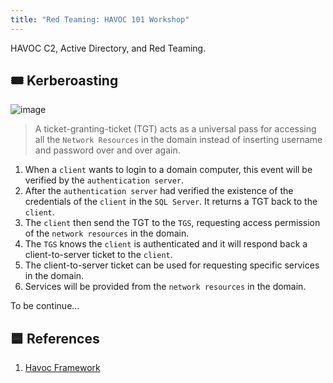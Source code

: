 ```yaml
---
title: "Red Teaming: HAVOC 101 Workshop"
---
```

HAVOC C2, Active Directory, and Red Teaming.

## 🎟️ Kerberoasting
![image](https://user-images.githubusercontent.com/107750005/221415624-f7b2ed9c-c9a9-4ec3-ad85-7583aca1f0f0.png)

> A ticket-granting-ticket (TGT) acts as a universal pass for accessing all the `Network Resources` in the domain instead of inserting username and password over and over again.

1. When a `client` wants to login to a domain computer, this event will be verified by the `authentication server`.
2. After the `authentication server` had verified the existence of the credentials of the `client` in the `SQL Server`. It returns a TGT back to the `client`.
3. The `client` then send the TGT to the `TGS`, requesting access permission of the `network resources` in the domain.
4. The `TGS` knows the `client` is authenticated and it will respond back a client-to-server ticket to the `client`.
5. The client-to-server ticket can be used for requesting specific services in the domain.
6. Services will be provided from the `network resources` in the domain.

To be continue...

## 🟦 References

1. [Havoc Framework](https://github.com/HavocFramework/Havoc)
